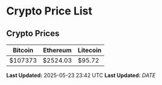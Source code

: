 # Crypto Price List

## Crypto Prices
| Bitcoin | Ethereum | Litecoin |
| ------- | -------- | -------- |
| $107373 | $2524.03 | $95.72 |
**Last Updated:** 2025-05-23 23:42 UTC
**Last Updated:** $DATE$
